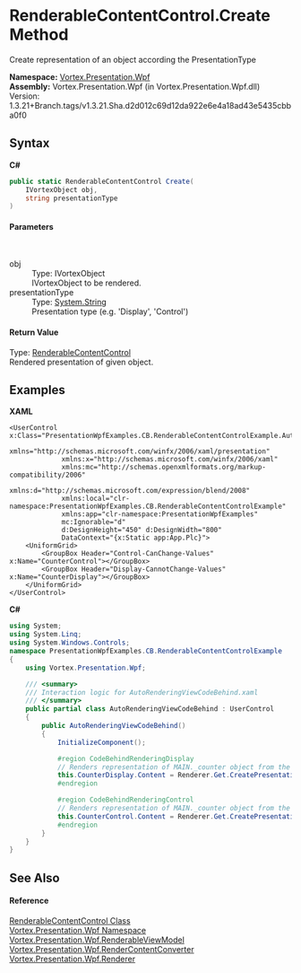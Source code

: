 # RenderableContentControl.Create Method 
 

Create representation of an object according the PresentationType

**Namespace:**&nbsp;<a href="N_Vortex_Presentation_Wpf.md">Vortex.Presentation.Wpf</a><br />**Assembly:**&nbsp;Vortex.Presentation.Wpf (in Vortex.Presentation.Wpf.dll) Version: 1.3.21+Branch.tags/v1.3.21.Sha.d2d012c69d12da922e6e4a18ad43e5435cbba0f0

## Syntax

**C#**<br />
``` C#
public static RenderableContentControl Create(
	IVortexObject obj,
	string presentationType
)
```


#### Parameters
&nbsp;<dl><dt>obj</dt><dd>Type: IVortexObject<br />IVortexObject to be rendered.</dd><dt>presentationType</dt><dd>Type: <a href="https://docs.microsoft.com/dotnet/api/system.string" target="_blank">System.String</a><br />Presentation type (e.g. 'Display', 'Control')</dd></dl>

#### Return Value
Type: <a href="T_Vortex_Presentation_Wpf_RenderableContentControl.md">RenderableContentControl</a><br />Rendered presentation of given object.

## Examples

**XAML**<br />
``` XAML
<UserControl x:Class="PresentationWpfExamples.CB.RenderableContentControlExample.AutoRenderingViewCodeBehind"
             xmlns="http://schemas.microsoft.com/winfx/2006/xaml/presentation"
             xmlns:x="http://schemas.microsoft.com/winfx/2006/xaml"
             xmlns:mc="http://schemas.openxmlformats.org/markup-compatibility/2006" 
             xmlns:d="http://schemas.microsoft.com/expression/blend/2008" 
             xmlns:local="clr-namespace:PresentationWpfExamples.CB.RenderableContentControlExample"
             xmlns:app="clr-namespace:PresentationWpfExamples"
             mc:Ignorable="d" 
             d:DesignHeight="450" d:DesignWidth="800"
             DataContext="{x:Static app:App.Plc}">
    <UniformGrid>
        <GroupBox Header="Control-CanChange-Values" x:Name="CounterControl"></GroupBox>
        <GroupBox Header="Display-CannotChange-Values" x:Name="CounterDisplay"></GroupBox>
    </UniformGrid>
</UserControl>
```

**C#**<br />
``` C#
using System;
using System.Linq;
using System.Windows.Controls;
namespace PresentationWpfExamples.CB.RenderableContentControlExample
{
    using Vortex.Presentation.Wpf;

    /// <summary>
    /// Interaction logic for AutoRenderingViewCodeBehind.xaml
    /// </summary>
    public partial class AutoRenderingViewCodeBehind : UserControl
    {
        public AutoRenderingViewCodeBehind()
        {
            InitializeComponent();

            #region CodeBehindRenderingDisplay
            // Renders representation of MAIN._counter object from the PLC in read-only mode.
            this.CounterDisplay.Content = Renderer.Get.CreatePresentation("Display", App.Plc.MAIN._counter);
            #endregion

            #region CodeBehindRenderingControl
            // Renders representation of MAIN._counter object from the PLC in read/write mode.
            this.CounterControl.Content = Renderer.Get.CreatePresentation("Control", App.Plc.MAIN._counter);
            #endregion
        }
    }
}
```


## See Also


#### Reference
<a href="T_Vortex_Presentation_Wpf_RenderableContentControl.md">RenderableContentControl Class</a><br /><a href="N_Vortex_Presentation_Wpf.md">Vortex.Presentation.Wpf Namespace</a><br /><a href="T_Vortex_Presentation_Wpf_RenderableViewModel.md">Vortex.Presentation.Wpf.RenderableViewModel</a><br /><a href="T_Vortex_Presentation_Wpf_RenderContentConverter.md">Vortex.Presentation.Wpf.RenderContentConverter</a><br /><a href="T_Vortex_Presentation_Wpf_Renderer.md">Vortex.Presentation.Wpf.Renderer</a><br />